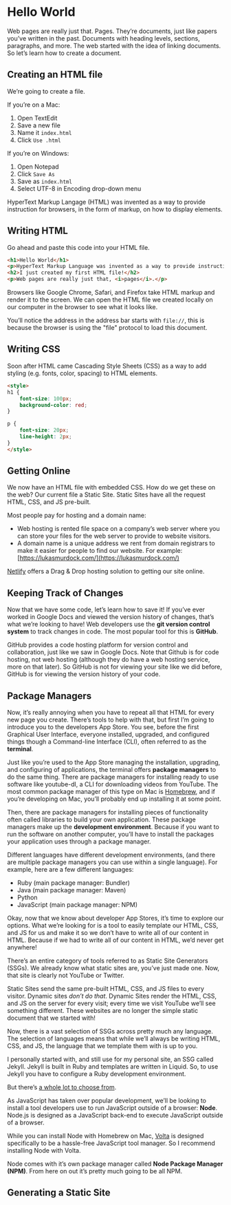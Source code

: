# Hello World

Web pages are really just that. Pages. They’re documents, just like papers you’ve written in the past. Documents with heading levels, sections, paragraphs, and more. The web started with the idea of linking documents. So let’s learn how to create a document.

## Creating an HTML file

We’re going to create a file.

If you’re on a Mac:
1. Open TextEdit
2. Save a new file
3. Name it `index.html`
4. Click `Use .html`

If you’re on Windows:
1. Open Notepad
2. Click `Save As`
3. Save as `index.html`
4. Select UTF-8 in Encoding drop-down menu

HyperText Markup Langage (HTML) was invented as a way to provide instruction for browsers, in the form of markup, on how to display elements.

## Writing HTML

Go ahead and paste this code into your HTML file.

```html
<h1>Hello World</h1>
<p>HyperText Markup Language was invented as a way to provide instruction for browsers, in the form of <i>markup</i>, on how to display elements.</p>
<h2>I just created my first HTML file!</h2>
<p>Web pages are really just that, <i>pages</i>.</p>
```

Browsers like Google Chrome, Safari, and Firefox take HTML markup and render it to the screen. We can open the HTML file we created locally on our computer in the browser to see what it looks like. 

You’ll notice the address in the address bar starts with `file://`, this is because the browser is using the "file" protocol to load this document.

## Writing CSS
Soon after HTML came Cascading Style Sheets (CSS) as a way to add styling (e.g. fonts, color, spacing) to HTML elements.

```html
<style>
h1 {
    font-size: 100px;
    background-color: red;
}

p {
    font-size: 20px;
    line-height: 2px;
}
</style>
```

## Getting Online

We now have an HTML file with embedded CSS. How do we get these on the web? Our current file a Static Site. Static Sites have all the  request HTML, CSS, and JS pre-built.

Most people pay for hosting and a domain name:
- Web hosting is rented file space on a company’s web server where you can store your files for the web server to provide to website visitors.
- A domain name is a unique address we rent from domain registrars to make it easier for people to find our website. For example: [https://lukasmurdock.com/](https://lukasmurdock.com/)

[Netlify](https://app.netlify.com/drop) offers a Drag & Drop hosting solution to getting our site online.

## Keeping Track of Changes

Now that we have some code, let’s learn how to save it! If you’ve ever worked in Google Docs and viewed the version history of changes, that’s what we’re looking to have! Web developers use the **git version control system** to track changes in code. The most popular tool for this is **GitHub**.

GitHub provides a code hosting platform for version control and collaboration, just like we saw in Google Docs. Note that Github is for code hosting, not web hosting (although they do have a web hosting service, more on that later). So GitHub is not for viewing your site like we did before, GitHub is for viewing the version history of your code.

## Package Managers

Now, it’s really annoying when you have to repeat all that HTML for every new page you create. There’s tools to help with that, but first I’m going to introduce you to the developers App Store. You see, before the first Graphical User Interface, everyone installed, upgraded, and configured things though a Command-line Interface (CLI), often referred to as the **terminal**.

Just like you’re used to the App Store managing the installation, upgrading, and configuring of applications, the terminal offers **package managers** to do the same thing. There are package managers for installing ready to use software like youtube-dl, a CLI for downloading videos from YouTube. The most common package manager of this type on Mac is [Homebrew](https://brew.sh/), and if you’re developing on Mac, you’ll probably end up installing it at some point.

Then, there are package managers for installing pieces of functionality often called libraries to build your own application. These package managers make up the **development environment**. Because if you want to run the software on another computer, you’ll have to install the packages your application uses through a package manager.

Different languages have different development environments, (and there are multiple package managers you can use within a single language). For example, here are a few different languages:
- Ruby (main package manager: Bundler)
- Java (main package manager: Maven)
- Python
- JavaScript (main package manager: NPM)

Okay, now that we know about developer App Stores, it’s time to explore our options. What we’re looking for is a tool to easily template our HTML, CSS, and JS for us and make it so we don’t have to write all of our content in HTML. Because if we had to write all of our content in HTML, we’d never get anywhere!

There’s an entire category of tools referred to as Static Site Generators (SSGs). We already know what static sites are, you’ve just made one. Now, that site is clearly not YouTube or Twitter.

Static Sites send the same pre-built HTML, CSS, and JS files to every visitor. Dynamic sites *don’t do that*. Dynamic Sites render the HTML, CSS, and JS on the server for every visit; every time we visit YouTube we’ll see something different. These websites are no longer the simple static document that we started with!

Now, there is a vast selection of SSGs across pretty much any language. The selection of languages means that while we’ll always be writing HTML, CSS, and JS, the language that we template them with is up to you.

I personally started with, and still use for my personal site, an SSG called Jekyll. Jekyll is built in Ruby and templates are written in Liquid. So, to use Jekyll you have to configure a Ruby development environment.

But there’s [a whole lot to choose from](https://jamstack.org/generators/).

As JavaScript has taken over popular development, we’ll be looking to install a tool developers use to run JavaScript outside of a browser: **Node**. Node.js is designed as a JavaScript back-end to execute JavaScript outside of a browser.

While you can install Node with Homebrew on Mac, [Volta](https://volta.sh/) is designed specifically to be a hassle-free JavaScript tool manager. So I recommend installing Node with Volta.

Node comes with it’s own package manager called **Node Package Manager (NPM)**. From here on out it’s pretty much going to be all NPM.


## Generating a Static Site